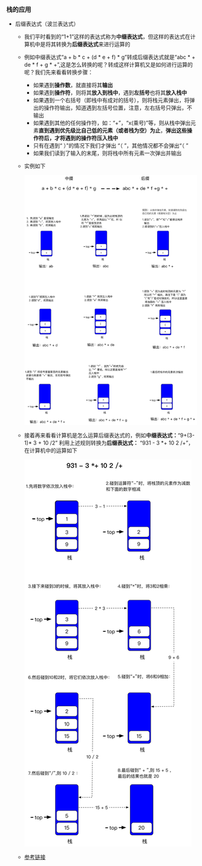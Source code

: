 ### 栈的应用
* 后缀表达式（波兰表达式）
    * 我们平时看到的“1+1”这样的表达式称为**中缀表达式**，但这样的表达式在计算机中是将其转换为**后缀表达式**来进行运算的
    
    * 例如中缀表达式“a + b * c + (d * e + f) * g”转成后缀表达式就是“abc * + de * f + g * +”,这是怎么转换的呢？转成这样计算机又是如何进行运算的呢？我们先来看看转换步骤：
        * 如果遇到**操作数**，就直接将其**输出**
        * 如果遇到**操作符**，则将其**放入到栈中**，遇到**左括号**也将其**放入栈中**
        * 如果遇到一个右括号（即栈中有成对的括号），则将栈元素弹出，将弹出的操作符输出，知道遇到左括号位置，注意，左右括号只弹出，不输出
        * 如果遇到其他的任何操作符，如：“+”，“x(乘号)”等，则从栈中弹出元素**直到遇到优先级比自己低的元素（或者栈为空）为止**，**弹出这些操作符后，才将遇到的操作符压入栈中**
        * 只有在遇到“ ）”的情况下我们才弹出 “（ ”，其他情况都不会弹出“（ ”
        * 如果我们读到了输入的末尾，则将栈中所有元素一次弹出并输出

    * 实例如下

        ![](./images/image.png)
        
    * 接着再来看看计算机是怎么运算后缀表达式的，例如**中缀表达式：**“9+(3-1)* 3 + 10 /2” 利用上述规则转换为**后缀表达式：** “931  - 3 *+ 10 2 /+”，在计算机中的运算如下

        ![](./images/calculate.png)
        
    * [参考链接](http://blog.csdn.net/sgbfblog/article/details/8001651)
